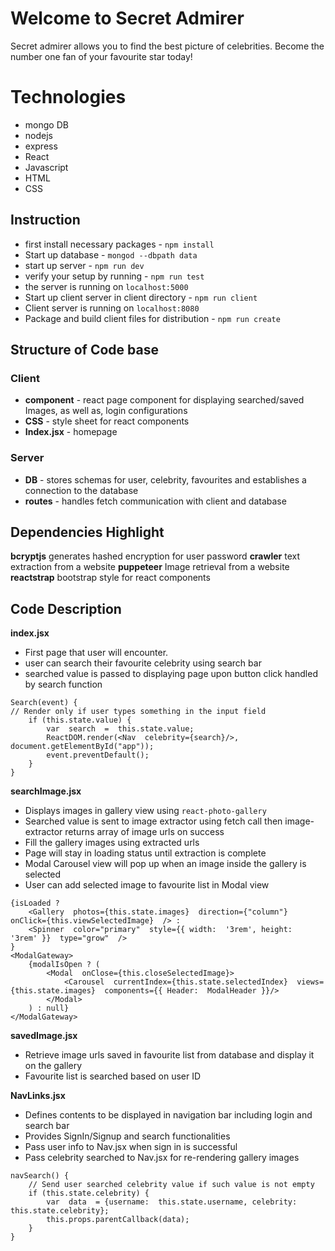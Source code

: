 # Welcome to Secret Admirer

Secret admirer allows you to find the best picture of celebrities. Become the number one fan of your favourite star today!

# Technologies
-	mongo DB
-	nodejs
-	express
-	React
-	Javascript
-	HTML
-	CSS
## Instruction

-   first install necessary packages -  `npm install`
-   Start up database -  `mongod --dbpath data`
-   start up server -  `npm run dev`
-   verify your setup by running -  `npm run test`
-   the server is running on  `localhost:5000`
-   Start up client server in client directory -  `npm run client`
-   Client server is running on `localhost:8080`
-   Package and build client files for distribution -  `npm run create`

## Structure of Code base
###	Client
-	**component** - react page component for displaying searched/saved Images, as well as, login configurations
-	**CSS** - style sheet for react components
-	**Index.jsx** - homepage
###	Server
- **DB** - stores schemas for user, celebrity, favourites and establishes a connection to the database
- **routes** - handles fetch communication with client and database

## Dependencies Highlight

**bcryptjs** generates hashed encryption for user password
**crawler** text extraction from a website
**puppeteer** Image retrieval from a website
**reactstrap** bootstrap style for react components

## Code Description
**index.jsx** 
- First page that user will encounter. 
- user can search their favourite celebrity using search bar
- searched value is passed to displaying page upon button click handled by search function
```
Search(event) {
// Render only if user types something in the input field
	if (this.state.value) {
		var  search  =  this.state.value;
		ReactDOM.render(<Nav  celebrity={search}/>, document.getElementById("app"));
		event.preventDefault();
	}
}
```
**searchImage.jsx** 
- Displays images in gallery view using `react-photo-gallery`
- Searched value is sent to image extractor using fetch call then image-extractor returns array of image urls on success
- Fill the gallery images using extracted urls
- Page will stay in loading status until extraction is complete
- Modal Carousel view will pop up when an image inside the gallery is selected
- User can add selected image to favourite list in Modal view
```
{isLoaded ?
	<Gallery  photos={this.state.images}  direction={"column"}  onClick={this.viewSelectedImage}  /> :
	<Spinner  color="primary"  style={{ width:  '3rem', height:  '3rem' }}  type="grow"  />
}
<ModalGateway>
	{modalIsOpen ? (
		<Modal  onClose={this.closeSelectedImage}>
			<Carousel  currentIndex={this.state.selectedIndex}  views={this.state.images}  components={{ Header:  ModalHeader }}/>
		</Modal>
	) : null}
</ModalGateway>
```

**savedImage.jsx** 
- Retrieve image urls saved in favourite list from database and display it on the gallery
- Favourite list is searched based on user ID

**NavLinks.jsx** 
- Defines contents to be displayed in navigation bar including login and search bar
- Provides SignIn/Signup and search functionalities
- Pass user info to Nav.jsx when sign in is successful
- Pass celebrity searched to Nav.jsx for re-rendering gallery images
```
navSearch() {
	// Send user searched celebrity value if such value is not empty
	if (this.state.celebrity) {
		var  data  = {username:  this.state.username, celebrity:  this.state.celebrity};
		this.props.parentCallback(data);
	}
}
```

